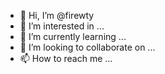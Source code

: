 - 👋 Hi, I’m @firewty
- 👀 I’m interested in ...
- 🌱 I’m currently learning ...
- 💞️ I’m looking to collaborate on ...
- 📫 How to reach me ...

<!---
firewty/firewty is a ✨ special ✨ repository because its `README.md` (this file) appears on your GitHub profile.
You can click the Preview link to take a look at your changes.
--->

